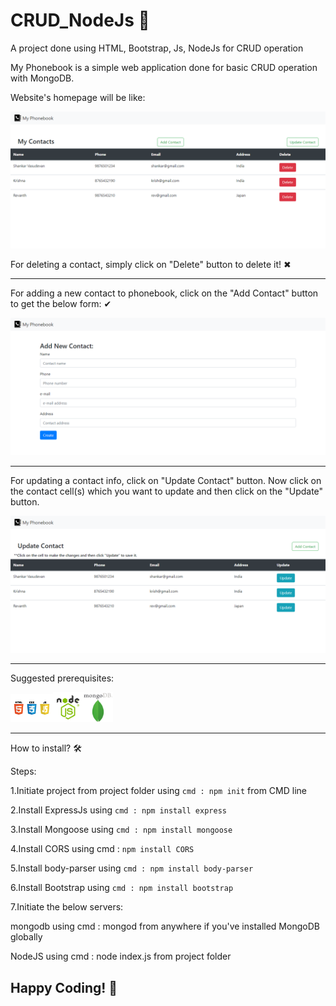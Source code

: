 # CRUD_NodeJs 📝
A project done using HTML, Bootstrap, Js, NodeJs for CRUD operation

My Phonebook is a simple web application done for basic CRUD operation with MongoDB.

Website's homepage will be like:

![Image of Yaktocat](https://github.com/AVShankar/CRUD_NodeJs/blob/master/Screenshot/homepage.png)

For deleting a contact, simply click on "Delete" button to delete it! ✖

___________________________________________________________________________________________________________

For adding a new contact to phonebook, click on the "Add Contact" button to get the below form: ✔

![Image of Yaktocat](https://github.com/AVShankar/CRUD_NodeJs/blob/master/Screenshot/addContact.png)

___________________________________________________________________________________________________________

For updating a contact info, click on "Update Contact" button. Now click on the contact cell(s) which you want to update and then click on the "Update" button.

![Image of Yaktocat](https://github.com/AVShankar/CRUD_NodeJs/blob/master/Screenshot/update.png)

___________________________________________________________________________________________________________

Suggested prerequisites:

<img src="https://github.com/AVShankar/CRUD_NodeJs/blob/master/Screenshot/html_css.jpg" width="68"><img src="https://github.com/AVShankar/CRUD_NodeJs/blob/master/Screenshot/nodejs-image.png" width="48"><img src="https://github.com/AVShankar/CRUD_NodeJs/blob/master/Screenshot/mongo.png" width="48">

___________________________________________________________________________________________________________

How to install? 🛠

Steps:

1.Initiate project from project folder using ```cmd : npm init``` from CMD line

2.Install ExpressJs using ```cmd : npm install express```

3.Install Mongoose using ```cmd : npm install mongoose```

4.Install CORS using cmd : ```npm install CORS```

5.Install body-parser using ```cmd : npm install body-parser```

6.Install Bootstrap using ```cmd : npm install bootstrap```

7.Initiate the below servers:

mongodb using cmd : mongod from anywhere if you've installed MongoDB globally

NodeJS using cmd : node index.js from project folder

<h2>Happy Coding! 🤖
